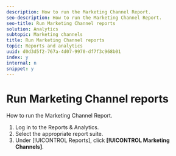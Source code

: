 ```yaml
---
description: How to run the Marketing Channel Report.
seo-description: How to run the Marketing Channel Report.
seo-title: Run Marketing Channel reports
solution: Analytics
subtopic: Marketing channels
title: Run Marketing Channel reports
topic: Reports and analytics
uuid: d0d3d5f2-767a-4d07-9970-df7f3c968b01
index: y
internal: n
snippet: y
---
```


# Run Marketing Channel reports

How to run the Marketing Channel Report.

1. Log in to the Reports & Analytics.
1. Select the appropriate report suite.
1. Under [!UICONTROL Reports], click **[!UICONTROL Marketing Channels]**.
